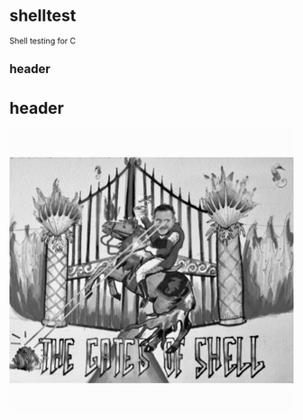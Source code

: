 # shelltest
Shell testing for C
## header 
# header
![](https://raw.githubusercontent.com/computersciencebenHolberton/shelltest/master/kyNS9vdiROqlyxw%25QTQFLQ_thumb_1.jpg)

